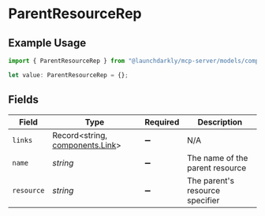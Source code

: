 # ParentResourceRep

## Example Usage

```typescript
import { ParentResourceRep } from "@launchdarkly/mcp-server/models/components";

let value: ParentResourceRep = {};
```

## Fields

| Field                                                              | Type                                                               | Required                                                           | Description                                                        |
| ------------------------------------------------------------------ | ------------------------------------------------------------------ | ------------------------------------------------------------------ | ------------------------------------------------------------------ |
| `links`                                                            | Record<string, [components.Link](../../models/components/link.md)> | :heavy_minus_sign:                                                 | N/A                                                                |
| `name`                                                             | *string*                                                           | :heavy_minus_sign:                                                 | The name of the parent resource                                    |
| `resource`                                                         | *string*                                                           | :heavy_minus_sign:                                                 | The parent's resource specifier                                    |